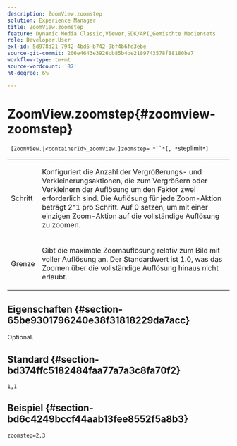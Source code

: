 ```yaml
---
description: ZoomView.zoomstep
solution: Experience Manager
title: ZoomView.zoomstep
feature: Dynamic Media Classic,Viewer,SDK/API,Gemischte Mediensets
role: Developer,User
exl-id: 5d978d21-7942-4bd6-b742-9bf4b6fd3ebe
source-git-commit: 206e4643e3926cb85b4be2189743578f88180be7
workflow-type: tm+mt
source-wordcount: '87'
ht-degree: 6%

---
```


# ZoomView.zoomstep{#zoomview-zoomstep}

` [ZoomView.|<containerId>_zoomView.]zoomstep= *``*[, *`steplimit`*]`

<table id="table_1D425B7685D448459CD3FE8D683C813C"> 
 <tbody> 
  <tr> 
   <td colname="col1"> <p> <span class="codeph"><span class="varname"> Schritt</span></span> </p> </td> 
   <td colname="col2"> <p> Konfiguriert die Anzahl der Vergrößerungs- und Verkleinerungsaktionen, die zum Vergrößern oder Verkleinern der Auflösung um den Faktor zwei erforderlich sind. Die Auflösung für jede Zoom-Aktion beträgt 2^1 pro Schritt. Auf <span class="codeph"> 0</span> setzen, um mit einer einzigen Zoom-Aktion auf die vollständige Auflösung zu zoomen. </p> </td> 
  </tr> 
  <tr> 
   <td colname="col1"> <p> <span class="codeph"><span class="varname"> Grenze</span></span> </p> </td> 
   <td colname="col2"> <p> Gibt die maximale Zoomauflösung relativ zum Bild mit voller Auflösung an. Der Standardwert ist <span class="codeph"> 1.0</span>, was das Zoomen über die vollständige Auflösung hinaus nicht erlaubt. </p> </td> 
  </tr> 
 </tbody> 
</table>

## Eigenschaften {#section-65be9301796240e38f31818229da7acc}

Optional.

## Standard {#section-bd374ffc5182484faa77a7a3c8fa70f2}

`1,1`

## Beispiel {#section-bd6c4249bccf44aab13fee8552f5a8b3}

`zoomstep=2,3`
